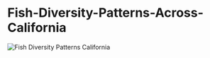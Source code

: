 # Fish-Diversity-Patterns-Across-California


![Fish Diversity Patterns California](https://github.com/ThomasVan2/Fish-Diversity-Patterns-Across-California/assets/128740390/804601a8-c6ed-4c9b-9a58-1100e8a0b4a8)
